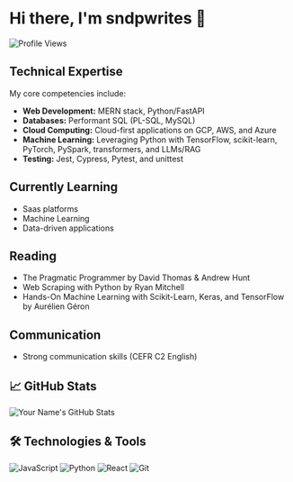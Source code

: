 # Hi there, I'm sndpwrites 👋

![Profile Views](https://komarev.com/ghpvc/?username=yourusername&color=brightgreen)

## Technical Expertise

My core competencies include:

* **Web Development:** MERN stack, Python/FastAPI
* **Databases:** Performant SQL (PL-SQL, MySQL)
* **Cloud Computing:** Cloud-first applications on GCP, AWS, and Azure
* **Machine Learning:** Leveraging Python with TensorFlow, scikit-learn, PyTorch, PySpark, transformers, and LLMs/RAG
* **Testing:** Jest, Cypress, Pytest, and unittest

## Currently Learning

* Saas platforms
* Machine Learning
* Data-driven applications

## Reading

* The Pragmatic Programmer by David Thomas & Andrew Hunt
* Web Scraping with Python by Ryan Mitchell
* Hands-On Machine Learning with Scikit-Learn, Keras, and TensorFlow by Aurélien Géron

## Communication

* Strong communication skills (CEFR C2 English)

## 📈 GitHub Stats
![Your Name's GitHub Stats](https://github-readme-stats.vercel.app/api?username=sndpwrites&show_icons=true&theme=radical)

## 🛠️ Technologies & Tools
![JavaScript](https://img.shields.io/badge/-JavaScript-F7DF1E?style=flat&logo=javascript)
![Python](https://img.shields.io/badge/-Python-3776AB?style=flat&logo=python)
![React](https://img.shields.io/badge/-React-61DAFB?style=flat&logo=react)
![Git](https://img.shields.io/badge/-Git-F05032?style=flat&logo=git)
